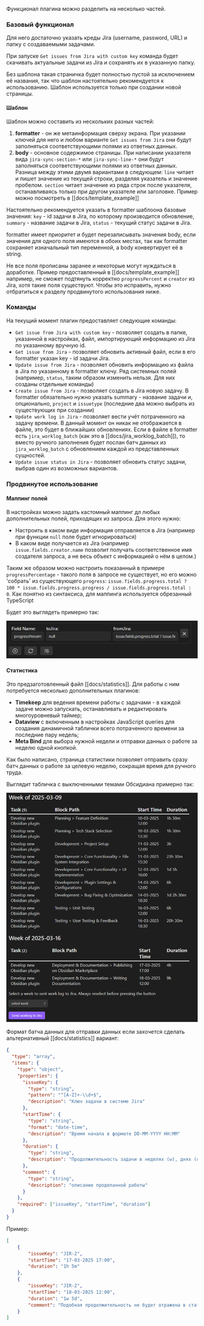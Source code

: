 Функционал плагина можно разделить на несколько частей.

### Базовый функционал
Для него достаточно указать креды Jira (username, password, URL) и папку с создаваемыми задачами.

При запуске `Get issues from Jira with custom key` команда будет скачивать актуальные задачи из Jira и сохранять их в указанную папку.

Без шаблона такая страничка будет полностью пустой за исключением её названия, так что шаблон настоятельно рекомендуется к использованию. Шаблон используется только при создании новой страницы.

#### Шаблон
Шаблон можно составить из нескольких разных частей:
1. **formatter** - он же метаинформация сверху экрана. При указании ключей для него и любом варианте `Get issues from Jira` они будут заполняться соответствующими полями из ответных данных.
2. **body** - основное содержимое страницы. При написании указателя вида `jira-sync-section-*` или `jira-sync-line-*` они будут заполняться соответствующими полями из ответных данных. Разница между этими двумя вариантами в следующем: `line` читает и пишет значение из текущей строки, разделяя указатель и значение пробелом. `section` читает значение из ряда строк после указателя, останавливаясь только при другом указателе или заголовке. Пример можно посмотреть в [[docs/template_example]]

Настоятельно рекомендуется указать в formatter шаблоона базовые значения: `key` - id задачи в Jira, по которому производится обновление, `summary` - название задачи в Jira, `status` - текущий статус задачи в Jira.

formatter имеет приоритет и будет перезаписывать значения body, если значения для одного поля имеются в обоих местах, так как formatter сохраняет изначальный тип переменной, а body конвертирует её в string.

Не все поля прописаны заранее и некоторые могут нуждаться в доработке. Пример предоставленный в [[docs/template_example]] например, не сможет подтянуть корректно `progressPercent` и `creator` из Jira, хотя такие поля существуют. Чтобы это исправить, нужно отбратиться к разделу продвинутого использования ниже.

### Команды

На текущий момент плагин предоставляет следующие команды:
- `Get issue from Jira with custom key` - позволяет создать в папке, указанной в настройках, файл, импортирующий информацию из Jira по указанному вручную id.
- `Get issue from Jira` - позволяет обновить активный файл, если в его formatter указан key - id задачи Jira.
- `Update issue from Jira` - позволяет обновить информацию из файла в Jira по указанному в formatter ключу. Ряд системных полей (например, `status`, таким образом изменить нельзя. Для них созданы отдельные команды)
- `Create issue from Jira` - позволяет создать в Jira новую задачу. В formatter обязательно нужно указать summary - название задачи и, опционально, `project` и `issuetype` (последние два можно выбрать из существующих при создании)
- `Update work log in Jira` - позволяет вести учёт потраченного на задачу времени. В данный момент он никак не отображается в файле, это будет в ближайших обновлениях. Если в файле в formatter есть `jira_worklog_batch` (как это в [[docs/jira_worklog_batch]]), то вместо ручного заполнения будет послан батч данных из `jira_worklog_batch` с обновлением каждой из представленных сущностей.
- `Update issue status in Jira` - позволяет обновить статус задачи, выбрав один из возможных вариантов.

### Продвинутое использование

#### Маппинг полей
В настройках можно задать кастомный маппинг дл любых дополнительных полей, приходящих из запроса. Для этого нужно:
- Настроить в каком виде информация отправляется в Jira (например при функции `null` поле будет игнорироваться)
- В каком виде получается из Jira (например `issue.fields.creator.name` позволит получать соответственное имя создателя запроса, а не весь объект с информацией о нём в целом.)

Таким же образом можно настроить показанный в примере `progressPercentage` - такого поля в запросе не существует, но его можно 'собрать' из существующего `progress`: `issue.fields.progress.total ? 100 * issue.fields.progress.progress / issue.fields.progress.total : 0`. Как понятно из синтаксиса, для маппинга используется обрезанный TypeScript

Будет это выглядеть примерно так: 

![](images/progressPercentageExample.png )

#### Статистика
Это предзаготовленный файл [[docs/statistics]]. Для работы с ним потребуется несколько дополнительных плагинов: 
- **Timekeep** для ведения времени работы с задачами - в каждой задаче можно запускать, останавливать и редактировать многоуровневый таймер; 
- **Dataview** с включенным в настройках JavaScript queries для создания динамичной таблички всего потраченного времени за последние пару недель;
- **Meta Bind** для выбора нужной недели и отправки данных о работе за неделю одной кнопкой.

Как было написано, страница статистики позволяет отправить сразу батч данных о работе за целевую неделю, сокращая время для ручного труда.

Выглядит табличка с выключенными темами Обсидиана примерно так: 

![](images/statisticsExample.png) 

Формат батча данных для отправки данных если захочется сделать альтернативный [[docs/statistics]] вариант:
```json
{
  "type": "array",
  "items": {
    "type": "object",
    "properties": {
      "issueKey": {
        "type": "string",
        "pattern": "^[A-Z]+-\\d+$",
        "description": "Ключ задачи в системе Jira"
      },
      "startTime": {
        "type": "string",
        "format": "date-time",
        "description": "Время начала в формате DD-MM-YYYY HH:MM"
      },
      "duration": {
        "type": "string",
        "description": "Продолжительность задачи в неделях (w), днях (d), часах (h), минутах (m)"
      }, 
	  "comment": {
		"type": "string",
		"description": "описание проделанной работы"
	  }
    },
    "required": ["issueKey", "startTime", "duration"]
  }
}
```
Пример:
```json
[
	{
		"issueKey": "JIR-2",
		"startTime": "17-03-2025 17:00",
		"duration": "1h 5m"
	},
	{
		"issueKey": "JIR-2",
		"startTime": "18-03-2025 12:00",
		"duration": "1w 5d",
		"comment": "Подобная продолжительность не будет отражена в статистике, так как подразумевается срабатывание лишь раз в неделю, но вы можете изменить [[docs/statistics]], например, на срабатывание раз в месяц"
	}
]
```

